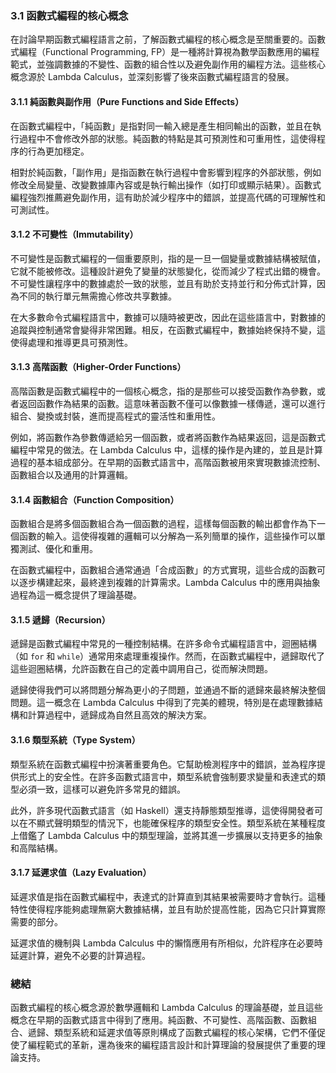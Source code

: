 ### 3.1 函數式編程的核心概念

在討論早期函數式編程語言之前，了解函數式編程的核心概念是至關重要的。函數式編程（Functional Programming, FP）是一種將計算視為數學函數應用的編程範式，並強調數據的不變性、函數的組合性以及避免副作用的編程方法。這些核心概念源於 Lambda Calculus，並深刻影響了後來函數式編程語言的發展。

#### 3.1.1 純函數與副作用（Pure Functions and Side Effects）

在函數式編程中，「純函數」是指對同一輸入總是產生相同輸出的函數，並且在執行過程中不會修改外部的狀態。純函數的特點是其可預測性和可重用性，這使得程序的行為更加穩定。

相對於純函數，「副作用」是指函數在執行過程中會影響到程序的外部狀態，例如修改全局變量、改變數據庫內容或是執行輸出操作（如打印或顯示結果）。函數式編程強烈推薦避免副作用，這有助於減少程序中的錯誤，並提高代碼的可理解性和可測試性。

#### 3.1.2 不可變性（Immutability）

不可變性是函數式編程的一個重要原則，指的是一旦一個變量或數據結構被賦值，它就不能被修改。這種設計避免了變量的狀態變化，從而減少了程式出錯的機會。不可變性讓程序中的數據處於一致的狀態，並且有助於支持並行和分佈式計算，因為不同的執行單元無需擔心修改共享數據。

在大多數命令式編程語言中，數據可以隨時被更改，因此在這些語言中，對數據的追蹤與控制通常會變得非常困難。相反，在函數式編程中，數據始終保持不變，這使得處理和推導更具可預測性。

#### 3.1.3 高階函數（Higher-Order Functions）

高階函數是函數式編程中的一個核心概念，指的是那些可以接受函數作為參數，或者返回函數作為結果的函數。這意味著函數不僅可以像數據一樣傳遞，還可以進行組合、變換或封裝，進而提高程式的靈活性和重用性。

例如，將函數作為參數傳遞給另一個函數，或者將函數作為結果返回，這是函數式編程中常見的做法。在 Lambda Calculus 中，這樣的操作是內建的，並且是計算過程的基本組成部分。在早期的函數式語言中，高階函數被用來實現數據流控制、函數組合以及通用的計算邏輯。

#### 3.1.4 函數組合（Function Composition）

函數組合是將多個函數組合為一個函數的過程，這樣每個函數的輸出都會作為下一個函數的輸入。這使得複雜的邏輯可以分解為一系列簡單的操作，這些操作可以單獨測試、優化和重用。

在函數式編程中，函數組合通常通過「合成函數」的方式實現，這些合成的函數可以逐步構建起來，最終達到複雜的計算需求。Lambda Calculus 中的應用與抽象過程為這一概念提供了理論基礎。

#### 3.1.5 遞歸（Recursion）

遞歸是函數式編程中常見的一種控制結構。在許多命令式編程語言中，迴圈結構（如 `for` 和 `while`）通常用來處理重複操作。然而，在函數式編程中，遞歸取代了這些迴圈結構，允許函數在自己的定義中調用自己，從而解決問題。

遞歸使得我們可以將問題分解為更小的子問題，並通過不斷的遞歸來最終解決整個問題。這一概念在 Lambda Calculus 中得到了完美的體現，特別是在處理數據結構和計算過程中，遞歸成為自然且高效的解決方案。

#### 3.1.6 類型系統（Type System）

類型系統在函數式編程中扮演著重要角色。它幫助檢測程序中的錯誤，並為程序提供形式上的安全性。在許多函數式語言中，類型系統會強制要求變量和表達式的類型必須一致，這樣可以避免許多常見的錯誤。

此外，許多現代函數式語言（如 Haskell）還支持靜態類型推導，這使得開發者可以在不顯式聲明類型的情況下，也能確保程序的類型安全性。類型系統在某種程度上借鑑了 Lambda Calculus 中的類型理論，並將其進一步擴展以支持更多的抽象和高階結構。

#### 3.1.7 延遲求值（Lazy Evaluation）

延遲求值是指在函數式編程中，表達式的計算直到其結果被需要時才會執行。這種特性使得程序能夠處理無窮大數據結構，並且有助於提高性能，因為它只計算實際需要的部分。

延遲求值的機制與 Lambda Calculus 中的懶惰應用有所相似，允許程序在必要時延遲計算，避免不必要的計算過程。

### 總結

函數式編程的核心概念源於數學邏輯和 Lambda Calculus 的理論基礎，並且這些概念在早期的函數式語言中得到了應用。純函數、不可變性、高階函數、函數組合、遞歸、類型系統和延遲求值等原則構成了函數式編程的核心架構，它們不僅促使了編程範式的革新，還為後來的編程語言設計和計算理論的發展提供了重要的理論支持。
